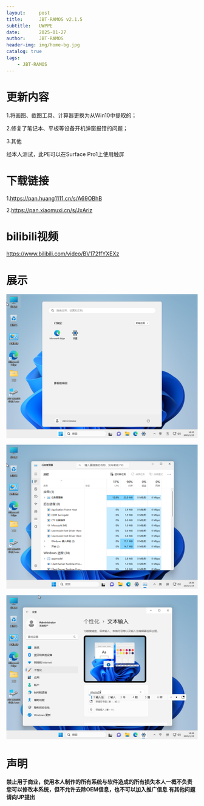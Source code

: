 ```yaml
---
layout:     post
title:      JBT-RAMOS v2.1.5
subtitle:   UWPPE
date:       2025-01-27
author:     JBT-RAMOS
header-img: img/home-bg.jpg
catalog: true
tags:
    - JBT-RAMOS
---
```


# 更新内容

1.将画图、截图工具、计算器更换为从Win10中提取的；

2.修复了笔记本、平板等设备开机弹窗报错的问题；

3.其他

经本人测试，此PE可以在Surface Pro1上使用触屏

# 下载链接

1.https://pan.huang1111.cn/s/A69OBhB

2.https://pan.xiaomuxi.cn/s/JxAriz

# bilibili视频

https://www.bilibili.com/video/BV172ffYXEXz

# 展示

![](/img/2.1.5/Start.png)

![](/img/2.1.5/TASK.png)

![](/img/2.1.5/Settings.png)

# 声明

**禁止用于商业，使用本人制作的所有系统与软件造成的所有损失本人一概不负责
您可以修改本系统，但不允许去除OEM信息，也不可以加入推广信息
有其他问题请向UP提出**
